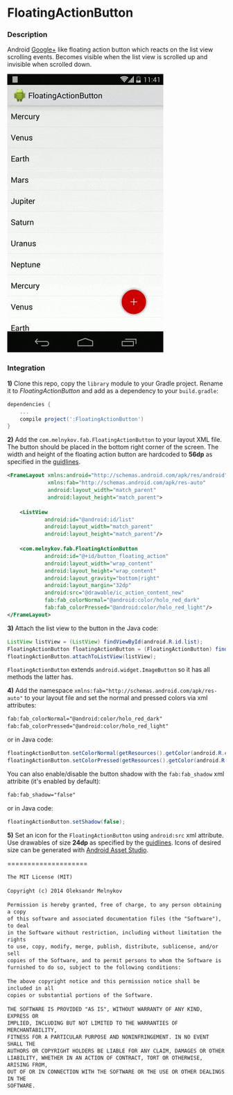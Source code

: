 FloatingActionButton
====================

### Description

Android [Google+] like floating action button which reacts on the list view scrolling events. Becomes visible when the list view is scrolled up and invisible when scrolled down.

![Demo](art/demo.gif)

### Integration

**1)** Clone this repo, copy the `library` module to your Gradle project. Rename it to *FloatingActionButton* and add as a dependency to your ``build.gradle``:

```groovy
dependencies {
    ...
    compile project(':FloatingActionButton')
}
```

**2)** Add the ``com.melnykov.fab.FloatingActionButton`` to your layout XML file. The button should be placed in the bottom right corner of the screen. The width and height of the floating action button are hardcoded to **56dp** as specified in the [guidlines].

```xml
<FrameLayout xmlns:android="http://schemas.android.com/apk/res/android"
             xmlns:fab="http://schemas.android.com/apk/res-auto"
             android:layout_width="match_parent"
             android:layout_height="match_parent">

    <ListView
            android:id="@android:id/list"
            android:layout_width="match_parent"
            android:layout_height="match_parent"/>

    <com.melnykov.fab.FloatingActionButton
            android:id="@+id/button_floating_action"
            android:layout_width="wrap_content"
            android:layout_height="wrap_content"
            android:layout_gravity="bottom|right"
            android:layout_margin="32dp"
            android:src="@drawable/ic_action_content_new"
            fab:fab_colorNormal="@android:color/holo_red_dark"
            fab:fab_colorPressed="@android:color/holo_red_light"/>
</FrameLayout>
```


**3)** Attach the list view to the button in the Java code:

```java
ListView listView = (ListView) findViewById(android.R.id.list);
FloatingActionButton floatingActionButton = (FloatingActionButton) findViewById(R.id.button_floating_action);
floatingActionButton.attachToListView(listView);
```
``FloatingActionButton`` extends ``android.widget.ImageButton`` so it has all methods the latter has.

**4)** Add the namespace ``xmlns:fab="http://schemas.android.com/apk/res-auto"`` to your layout file and set the normal and pressed colors via xml attributes:

```xml
fab:fab_colorNormal="@android:color/holo_red_dark"
fab:fab_colorPressed="@android:color/holo_red_light"
```

or in Java code:

```java
floatingActionButton.setColorNormal(getResources().getColor(android.R.color.holo_red_dark));
floatingActionButton.setColorPressed(getResources().getColor(android.R.color.holo_red_light));
```

You can also enable/disable the button shadow with the ``fab:fab_shadow`` xml attribite (it's enabled by default):

```xml
fab:fab_shadow="false"
```

or in Java code:

```java
floatingActionButton.setShadow(false);
```

**5)** Set an icon for the ``FloatingActionButton`` using ``android:src`` xml attribute. Use drawables of size **24dp** as specified by the [guidlines]. Icons of desired size can be generated with [Android Asset Studio].

====================

```
The MIT License (MIT)

Copyright (c) 2014 Oleksandr Melnykov

Permission is hereby granted, free of charge, to any person obtaining a copy
of this software and associated documentation files (the "Software"), to deal
in the Software without restriction, including without limitation the rights
to use, copy, modify, merge, publish, distribute, sublicense, and/or sell
copies of the Software, and to permit persons to whom the Software is
furnished to do so, subject to the following conditions:

The above copyright notice and this permission notice shall be included in all
copies or substantial portions of the Software.

THE SOFTWARE IS PROVIDED "AS IS", WITHOUT WARRANTY OF ANY KIND, EXPRESS OR
IMPLIED, INCLUDING BUT NOT LIMITED TO THE WARRANTIES OF MERCHANTABILITY,
FITNESS FOR A PARTICULAR PURPOSE AND NONINFRINGEMENT. IN NO EVENT SHALL THE
AUTHORS OR COPYRIGHT HOLDERS BE LIABLE FOR ANY CLAIM, DAMAGES OR OTHER
LIABILITY, WHETHER IN AN ACTION OF CONTRACT, TORT OR OTHERWISE, ARISING FROM,
OUT OF OR IN CONNECTION WITH THE SOFTWARE OR THE USE OR OTHER DEALINGS IN THE
SOFTWARE.
```

[Google+]:https://play.google.com/store/apps/details?id=com.google.android.apps.plus
[guidlines]:http://www.google.com/design/spec/patterns/promoted-actions.html#promoted-actions-floating-action-button
[Android Asset Studio]:http://romannurik.github.io/AndroidAssetStudio/icons-generic.html
